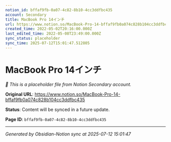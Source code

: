 ```yaml
---
notion_id: bffaf9fb-0a07-4c82-8b10-4cc3ddfbc435
account: Secondary
title: MacBook Pro 14インチ
url: https://www.notion.so/MacBook-Pro-14-bffaf9fb0a074c828b104cc3ddfbc435
created_time: 2022-05-02T20:16:00.000Z
last_edited_time: 2022-05-08T23:49:00.000Z
sync_status: placeholder
sync_time: 2025-07-12T15:01:47.512805
---
```


# MacBook Pro 14インチ

*🔄 This is a placeholder file from Notion Secondary account.*

**Original URL**: https://www.notion.so/MacBook-Pro-14-bffaf9fb0a074c828b104cc3ddfbc435

**Status**: Content will be synced in a future update.

**Page ID**: `bffaf9fb-0a07-4c82-8b10-4cc3ddfbc435`

---

*Generated by Obsidian-Notion sync at 2025-07-12 15:01:47*
